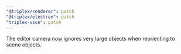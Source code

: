 ```yaml
---
"@triplex/renderer": patch
"@triplex/electron": patch
"triplex-vsce": patch
---
```


The editor camera now ignores very large objects when reorienting to scene objects.
